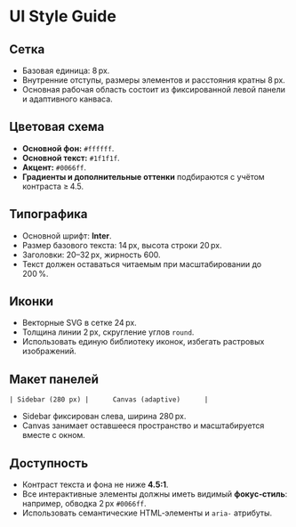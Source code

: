 # UI Style Guide

## Сетка
- Базовая единица: 8 px.
- Внутренние отступы, размеры элементов и расстояния кратны 8 px.
- Основная рабочая область состоит из фиксированной левой панели и адаптивного канваса.

## Цветовая схема
- **Основной фон:** `#ffffff`.
- **Основной текст:** `#1f1f1f`.
- **Акцент:** `#0066ff`.
- **Градиенты и дополнительные оттенки** подбираются с учётом контраста ≥ 4.5.

## Типографика
- Основной шрифт: **Inter**.
- Размер базового текста: 14 px, высота строки 20 px.
- Заголовки: 20–32 px, жирность 600.
- Текст должен оставаться читаемым при масштабировании до 200 %.

## Иконки
- Векторные SVG в сетке 24 px.
- Толщина линии 2 px, скругление углов `round`.
- Использовать единую библиотеку иконок, избегать растровых изображений.

## Макет панелей
```
| Sidebar (280 px) |      Canvas (adaptive)      |
```
- Sidebar фиксирован слева, ширина 280 px.
- Canvas занимает оставшееся пространство и масштабируется вместе с окном.

## Доступность
- Контраст текста и фона не ниже **4.5:1**.
- Все интерактивные элементы должны иметь видимый **фокус‑стиль**: например, обводка 2 px `#0066ff`.
- Использовать семантические HTML‑элементы и `aria-` атрибуты.
